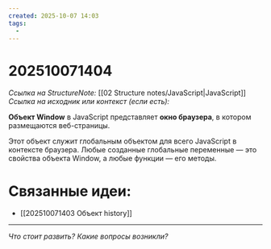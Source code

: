 ```yaml
---
created: 2025-10-07 14:03
tags:
  -
---
```

# 202510071404
*Ссылка на StructureNote:* [[02 Structure notes/JavaScript|JavaScript]]
*Ссылка на исходник или контекст (если есть):* 

**Объект Window** в JavaScript представляет **окно браузера**, в котором размещаются веб-страницы.  

Этот объект служит глобальным объектом для всего JavaScript в контексте браузера. Любые созданные глобальные переменные — это свойства объекта Window, а любые функции — его методы.  

# Связанные идеи:
* [[202510071403 Объект history]]
---

*Что стоит развить? Какие вопросы возникли?*